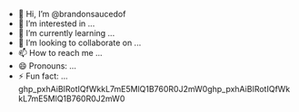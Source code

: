 - 👋 Hi, I’m @brandonsaucedof
- 👀 I’m interested in ...
- 🌱 I’m currently learning ...
- 💞️ I’m looking to collaborate on ...
- 📫 How to reach me ...
- 😄 Pronouns: ...
- ⚡ Fun fact: ...
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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
<!---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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
brandonsaucedof/brandonsaucedof is a ✨ special ✨ repository because its `README.md` (this file) appears on your GitHub profile.
You can click the Preview link to take a look at your changes.
--->

